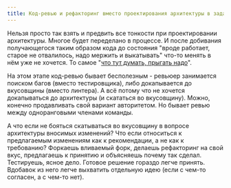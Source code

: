 ```yaml
---
title: Код-ревью и рефакторинг вместо проектирования архитектуры в задачах средней сложности
---
```


Нельзя просто так взять и предвить все тонкости при проектировании архитектуры. Многое будет переделано в процессе. И после добивания получающегося таким образом кода до состояния "вроде работает, старое не отвалилось, надо мержить и выкатывать" что-то менять в нём уже не хочется. То самое "[что тут думать, прыгать надо](/2020/04/12/dev-methods.html)".

На этом этапе код-ревью бывает бесполезным - ревьюер занимается поиском багов (вместо тестировщика), либо докапывается до вкусовщины (вместо линтера). А всё потому что не хочется докапываться до архитектуры (и скататься во вкусовщину). Можно, конечно продавливать свой вариант авторитетом. Но бывает ревью между одноранговыми членами команды.

А что если не бояться скатываться во вкусовщину в вопросе архитектуры вносимых изменений? Что если относиться к предлагаемым изменениям как к рекомендации, а не как к требованию? Форкаешь вливаемый форк, делаешь рефакторинг на свой вкус, предлагаешь к принятию и объясняешь почему так сделал. Тестируешь, ясное дело. Готовое решение гораздо легче принять. Вдобавок из него легче выхватить отдельную идею (если с чем-то согласен, а с чем-то нет).
